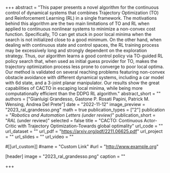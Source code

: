 +++
abstract = "This paper presents a novel algorithm for the continuous control of dynamical systems that combines Trajectory Optimization (TO) and Reinforcement Learning (RL) in a single framework. The motivations behind this algorithm are the two main limitations of TO and RL when applied to continuous nonlinear systems to minimize a non-convex cost function. Specifically, TO can get stuck in poor local minima when the search is not initialized close to a good minimum. On the other hand, when dealing with continuous state and control spaces, the RL training process may be excessively long and strongly dependent on the exploration strategy. Thus, our algorithm learns a good control policy via TO-guided RL policy search that, when used as initial guess provider for TO, makes the trajectory optimization process less prone to converge to poor local optima. Our method is validated on several reaching problems featuring non-convex obstacle avoidance with different dynamical systems, including a car model with 6d state, and a 3-joint planar manipulator. Our results show the great capabilities of CACTO in escaping local minima, while being more computationally efficient than the DDPG RL algorithm."
abstract_short = ""
authors = ["Gianluigi Grandesso, Gastone P. Rosati Papini, Patrick M. Wensing, Andrea Del Prete"]
date = "2022-11-12"
image_preview = "2023_ral_grandesso.png"
math = true
publication_types = ["2"]
publication = "*Robotics and Automation Letters (under review)*"
publication_short = "*RAL* (under review)"
selected = false
title = "CACTO: Continuous Actor-Critic with Trajectory Optimization-Towards global optimality"
url_code = ""
url_dataset = ""
url_pdf = "https://arxiv.org/pdf/2211.06625.pdf"
url_project = ""
url_slides = ""
url_video = ""

#[[url_custom]]
#name = "Custom Link"
#url = "http://www.example.org"

[header]
image = "2023_ral_grandesso.png"
caption = ""

+++
